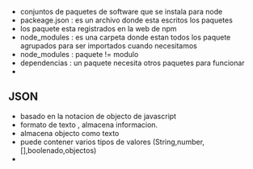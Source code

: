 -   conjuntos de paquetes de software que se instala para node
-   packeage.json : es un archivo donde esta escritos los paquetes
-   los paquete esta registrados en la web de npm
-   node_modules : es una carpeta donde estan todos los paquete agrupados para ser importados cuando necesitamos
-   node_modules : paquete != modulo
-   dependencias : un paquete necesita otros paquetes para funcionar
-

## JSON

-   basado en la notacion de objecto de javascript
-   formato de texto , almacena informacion.
-   almacena objecto como texto
-   puede contener varios tipos de valores (String,number,[],boolenado,objectos)
-   
